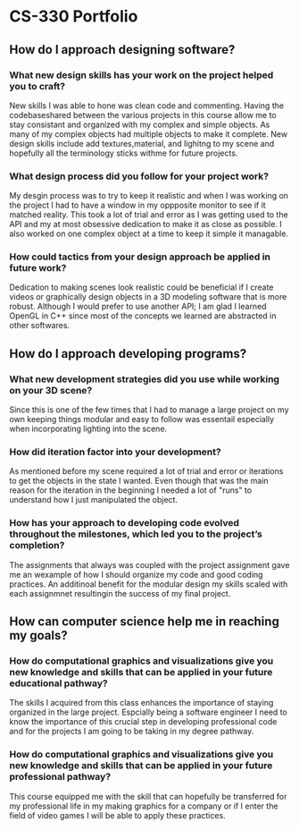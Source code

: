 # CS-330 Portfolio

## How do I approach designing software?
### What new design skills has your work on the project helped you to craft?
New skills I was able to hone was clean code and commenting. Having the codebaseshared between the various projects in this course allow me to stay consistant and organized with my complex and simple objects. As many of my complex objects had multiple objects to make it complete. New design skills include add textures,material, and lighitng to my scene and hopefully all the terminology sticks withme for future projects.
### What design process did you follow for your project work?
My desgin process was to try to keep it realistic and when I was working on the project I had to have a window in my oppposite monitor to see if it matched reality. This took a lot of trial and error as I was getting used to the API and my at most obsessive dedication to make it as close as possible. I also worked on one complex object at a time to keep it simple it managable.
### How could tactics from your design approach be applied in future work?
Dedication to making scenes look realistic could be beneficial if I create videos or graphically design objects in a 3D modeling software that is more robust. Although I would prefer to use another API; I am glad I learned OpenGL in C++ since most of the concepts we learned are abstracted in other softwares.
## How do I approach developing programs?
### What new development strategies did you use while working on your 3D scene?
Since this is one of the few times that I had to manage a large project on my own keeping things modular and easy to follow was essentail especially when incorporating lighting into the scene.
### How did iteration factor into your development?
As mentioned before my scene required a lot of trial and error or iterations to get the objects in the state I wanted. Even though that was the main reason for the iteration in the beginning I needed a lot of "runs" to understand how I just manipulated the object.
### How has your approach to developing code evolved throughout the milestones, which led you to the project’s completion?
The assignments that always was coupled with the project assignment gave me an wexample of how I should organize my code and good coding practices. An additinoal benefit for the modular design my skills scaled with each assignmnet resultingin the success of my final project. 
## How can computer science help me in reaching my goals?
### How do computational graphics and visualizations give you new knowledge and skills that can be applied in your future educational pathway? 
The skills I acquired from this class enhances the importance of staying organized in the large project. Espcially being a software engineer I need to know the importance of this crucial step in developing professional code and for the projects I am going to be taking in my degree pathway.
### How do computational graphics and visualizations give you new knowledge and skills that can be applied in your future professional pathway?
This course equipped me with the skill that can hopefully be transferred for my professional life in my making graphics for a company or if I enter the field of video games I will be able to apply these practices.
